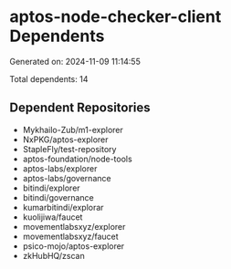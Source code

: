 # aptos-node-checker-client Dependents

Generated on: 2024-11-09 11:14:55

Total dependents: 14

## Dependent Repositories

- Mykhailo-Zub/m1-explorer
- NxPKG/aptos-explorer
- StapleFly/test-repository
- aptos-foundation/node-tools
- aptos-labs/explorer
- aptos-labs/governance
- bitindi/explorer
- bitindi/governance
- kumarbitindi/explorar
- kuolijiwa/faucet
- movementlabsxyz/explorer
- movementlabsxyz/faucet
- psico-mojo/aptos-explorer
- zkHubHQ/zscan
